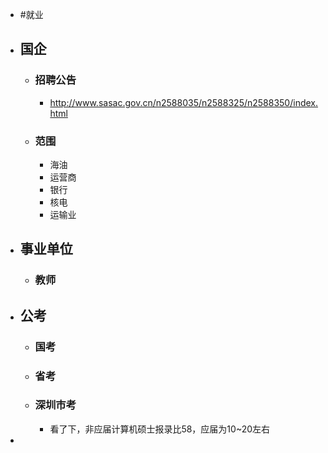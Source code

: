 - #就业
- ## 国企
	- ### 招聘公告
		- http://www.sasac.gov.cn/n2588035/n2588325/n2588350/index.html
	- ### 范围
		- 海油
		- 运营商
		- 银行
		- 核电
		- 运输业
- ## 事业单位
	- ### 教师
- ## 公考
	- ### 国考
	- ### 省考
	- ### 深圳市考
		- 看了下，非应届计算机硕士报录比58，应届为10~20左右
-
